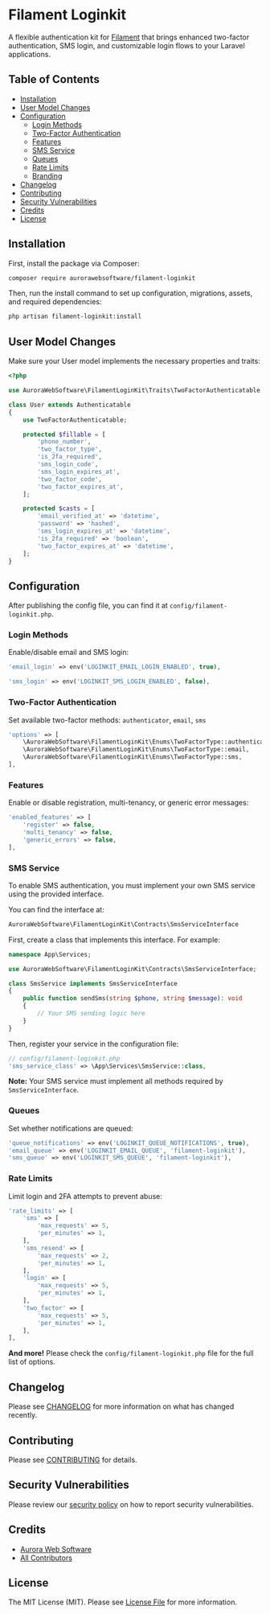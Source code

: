 # Filament Loginkit

A flexible authentication kit for [Filament](https://filamentphp.com/) that brings enhanced two-factor authentication, SMS login, and customizable login flows to your Laravel applications.

## Table of Contents

- [Installation](#installation)
- [User Model Changes](#user-model-changes)
- [Configuration](#configuration)
    - [Login Methods](#login-methods)
    - [Two-Factor Authentication](#two-factor-authentication)
    - [Features](#features)
    - [SMS Service](#sms-service)
    - [Queues](#queues) 
    - [Rate Limits](#rate-limits)
    - [Branding](#branding)
- [Changelog](#changelog)
- [Contributing](#contributing)
- [Security Vulnerabilities](#security-vulnerabilities)
- [Credits](#credits)
- [License](#license)

## Installation

First, install the package via Composer:

```bash
composer require aurorawebsoftware/filament-loginkit
```

Then, run the install command to set up configuration, migrations, assets, and required dependencies:

```bash
php artisan filament-loginkit:install
```

## User Model Changes

Make sure your User model implements the necessary properties and traits:

```php
<?php

use AuroraWebSoftware\FilamentLoginKit\Traits\TwoFactorAuthenticatable;

class User extends Authenticatable
{
    use TwoFactorAuthenticatable;

    protected $fillable = [
        'phone_number',
        'two_factor_type',
        'is_2fa_required',
        'sms_login_code',
        'sms_login_expires_at',
        'two_factor_code',
        'two_factor_expires_at',
    ];

    protected $casts = [
        'email_verified_at' => 'datetime',
        'password' => 'hashed',
        'sms_login_expires_at' => 'datetime',
        'is_2fa_required' => 'boolean',
        'two_factor_expires_at' => 'datetime',
    ];
}
```

## Configuration

After publishing the config file, you can find it at `config/filament-loginkit.php`.

### Login Methods

Enable/disable email and SMS login:

```php
'email_login' => env('LOGINKIT_EMAIL_LOGIN_ENABLED', true),

'sms_login' => env('LOGINKIT_SMS_LOGIN_ENABLED', false),
```

### Two-Factor Authentication

Set available two-factor methods: `authenticator`, `email`, `sms`

```php
'options' => [
    \AuroraWebSoftware\FilamentLoginKit\Enums\TwoFactorType::authenticator,
    \AuroraWebSoftware\FilamentLoginKit\Enums\TwoFactorType::email,
    \AuroraWebSoftware\FilamentLoginKit\Enums\TwoFactorType::sms,
],
```

### Features

Enable or disable registration, multi-tenancy, or generic error messages:

```php
'enabled_features' => [
    'register' => false,
    'multi_tenancy' => false,
    'generic_errors' => false,
],
```

### SMS Service

To enable SMS authentication, you must implement your own SMS service using the provided interface.

You can find the interface at:

```php
AuroraWebSoftware\FilamentLoginKit\Contracts\SmsServiceInterface
```

First, create a class that implements this interface. For example:

```php
namespace App\Services;

use AuroraWebSoftware\FilamentLoginKit\Contracts\SmsServiceInterface;

class SmsService implements SmsServiceInterface
{
    public function sendSms(string $phone, string $message): void
    {
        // Your SMS sending logic here
    }
}
```

Then, register your service in the configuration file:

```php
// config/filament-loginkit.php
'sms_service_class' => \App\Services\SmsService::class,
```

**Note:** Your SMS service must implement all methods required by `SmsServiceInterface`.


### Queues

Set whether notifications are queued:

```php
'queue_notifications' => env('LOGINKIT_QUEUE_NOTIFICATIONS', true),
'email_queue' => env('LOGINKIT_EMAIL_QUEUE', 'filament-loginkit'),
'sms_queue' => env('LOGINKIT_SMS_QUEUE', 'filament-loginkit'),
```

### Rate Limits

Limit login and 2FA attempts to prevent abuse:

```php
'rate_limits' => [
    'sms' => [
        'max_requests' => 5,
        'per_minutes' => 1,
    ],
    'sms_resend' => [
        'max_requests' => 2,
        'per_minutes' => 1,
    ],
    'login' => [
        'max_requests' => 5,
        'per_minutes' => 1,
    ],
    'two_factor' => [
        'max_requests' => 5,
        'per_minutes' => 1,
    ],
],
```

**And more!** Please check the `config/filament-loginkit.php` file for the full list of options.

## Changelog

Please see [CHANGELOG](CHANGELOG.md) for more information on what has changed recently.

## Contributing

Please see [CONTRIBUTING](CONTRIBUTING.md) for details.

## Security Vulnerabilities

Please review our [security policy](SECURITY.md) on how to report security vulnerabilities.

## Credits

- [Aurora Web Software](https://github.com/aurorawebsoftware)
- [All Contributors](../../contributors)

## License

The MIT License (MIT). Please see [License File](LICENSE.md) for more information.

